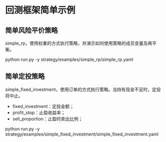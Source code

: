 # 回测框架简单示例

## 简单风险平价策略

simple_rp，使用权重的方式执行策略，并演示如何使用策略的成员变量及再平衡。

python run.py -y strategy/examples/simple_rp/simple_rp.yaml 

## 简单定投策略

simple_fixed_investment，使用订单的方式执行策略。当持有现金不足时，定投将中止。

- fixed_investment：定投金额；
- profit_stop：止盈收益率；
- sell_proportion：止盈时卖出比例；

python run.py -y strategy/examples/simple_fixed_investment/simple_fixed_investment.yaml